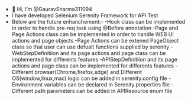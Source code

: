 - 👋 Hi, I’m @GauravSharma311094
- I have developed Selenium Serenity Framework for API Test
- Below are the future enhanchement:-
    -Hook class can be implemented in order to handle pre-req task using @Before annotation
    -Page and Page Actions class can be implemented in order to handle WEB UI actions and page objects
    -Page Actions can be extened PageObject class so that user can use defualt functions supplied by serenity
    -WebStepDefinitiion and its page actions and page class can be implemented for differents features
    -APIStepDefinitiion and its page actions and page class can be implemented for differents features
    -Different browser(Chrome,firefox,edge) and Different OS(window,linux,mac) logic can be added in serenity.config file
    -Environment variables can be declared in Serenity.properties file
    -Different path parameters can be added in APIResource enum file
    
